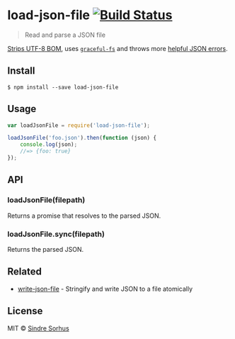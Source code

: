 # load-json-file [![Build Status](https://travis-ci.org/sindresorhus/load-json-file.svg?branch=master)](https://travis-ci.org/sindresorhus/load-json-file)

> Read and parse a JSON file

[Strips UTF-8 BOM](https://github.com/sindresorhus/strip-bom), uses [`graceful-fs`](https://github.com/isaacs/node-graceful-fs) and throws more [helpful JSON errors](https://github.com/sindresorhus/parse-json).


## Install

```
$ npm install --save load-json-file
```


## Usage

```js
var loadJsonFile = require('load-json-file');

loadJsonFile('foo.json').then(function (json) {
	console.log(json);
	//=> {foo: true}
});
```


## API

### loadJsonFile(filepath)

Returns a promise that resolves to the parsed JSON.

### loadJsonFile.sync(filepath)

Returns the parsed JSON.


## Related

- [write-json-file](https://github.com/sindresorhus/write-json-file) - Stringify and write JSON to a file atomically


## License

MIT © [Sindre Sorhus](http://sindresorhus.com)
